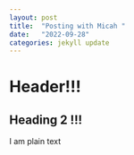 ```yaml
---
layout: post
title:  "Posting with Micah "
date:   "2022-09-28"
categories: jekyll update
---
```


# Header!!!
## Heading 2 !!!
I am plain text